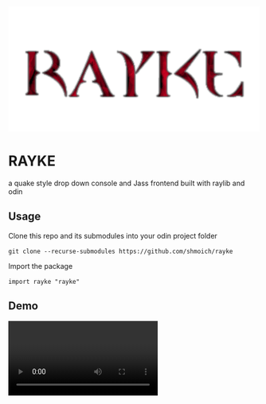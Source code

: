 ![rayke logo](images/rayke_logo.png)

# RAYKE
a quake style drop down console and Jass frontend built with raylib and odin

## Usage

Clone this repo and its submodules into your odin project folder

```
git clone --recurse-submodules https://github.com/shmoich/rayke
```

Import the package

```
import rayke "rayke"
```


## Demo
![demo video](images/demo.mp4)